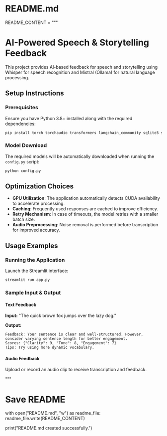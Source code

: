 # README.md

README_CONTENT = """
# AI-Powered Speech & Storytelling Feedback

This project provides AI-based feedback for speech and storytelling using Whisper for speech recognition and Mistral (Ollama) for natural language processing.

## Setup Instructions

### Prerequisites
Ensure you have Python 3.8+ installed along with the required dependencies:

```bash
pip install torch torchaudio transformers langchain_community sqlite3 streamlit
```

### Model Download
The required models will be automatically downloaded when running the `config.py` script:

```bash
python config.py
```

## Optimization Choices

- **GPU Utilization**: The application automatically detects CUDA availability to accelerate processing.
- **Caching**: Frequently used responses are cached to improve efficiency.
- **Retry Mechanism**: In case of timeouts, the model retries with a smaller batch size.
- **Audio Preprocessing**: Noise removal is performed before transcription for improved accuracy.

## Usage Examples

### Running the Application
Launch the Streamlit interface:

```bash
streamlit run app.py
```

### Sample Input & Output
#### Text Feedback
**Input:** "The quick brown fox jumps over the lazy dog."

**Output:**
```
Feedback: Your sentence is clear and well-structured. However, consider varying sentence length for better engagement.
Scores: {"Clarity": 9, "Tone": 8, "Engagement": 7}
Tips: Try using more dynamic vocabulary.
```

#### Audio Feedback
Upload or record an audio clip to receive transcription and feedback.

"""

# Save README
with open("README.md", "w") as readme_file:
    readme_file.write(README_CONTENT)

print("README.md created successfully.")
